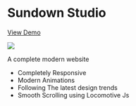 # Sundown Studio
<a href="https://develfit.github.io/Sundown-Studio/"> View Demo </a>

<img src="https://i.imgur.com/oB11SZQ.png">


A complete modern website
- Completely Responsive
- Modern Animations
- Following The latest design trends
- Smooth Scrolling using Locomotive Js
